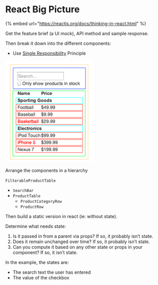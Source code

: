 # React Big Picture

{% embed url="https://reactjs.org/docs/thinking-in-react.html" %}

Get the feature brief \(a UI mock\), API method and sample response.

Then break it down into the different components:  
- Use [Single Responsibility](https://en.wikipedia.org/wiki/Single-responsibility_principle) Principle

![](../../.gitbook/assets/image%20%28155%29.png)

Arrange the components in a hierarchy

`FilterableProductTable`

* `SearchBar`
* `ProductTable`
  * `ProductCategoryRow`
  * `ProductRow`

Then build a static version in react \(ie: without state\).

Determine what needs state:

1. Is it passed in from a parent via props? If so, it probably isn’t state.
2. Does it remain unchanged over time? If so, it probably isn’t state.
3. Can you compute it based on any other state or props in your component? If so, it isn’t state.

In the example, the states are:

* The search text the user has entered
* The value of the checkbox



